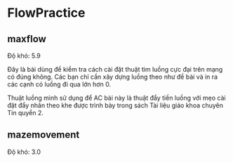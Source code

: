 # FlowPractice
## maxflow
Độ khó: 5.9

Đây là bài dùng để kiểm tra cách cài đặt thuật tìm luồng cực đại trên mạng có đúng không. Các bạn chỉ cần xây dựng luồng theo như đề bài và in ra các cạnh có luồng đi qua lớn hơn 0.

Thuật luồng mình sử dụng để AC bài này là thuật đẩy tiền luồng với mẹo cài đặt đẩy nhãn theo khe được trình bày trong sách Tài liệu giáo khoa chuyên Tin quyển 2. 
## mazemovement
Độ khó: 3.0


